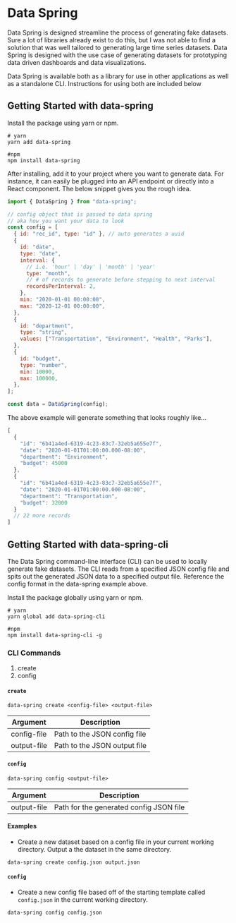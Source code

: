 # Data Spring

Data Spring is designed streamline the process of generating fake datasets. Sure a lot of libraries already exist to do this, but I was not able to find a solution that was well tailored to generating large time series datasets. Data Spring is designed with the use case of generating datasets for prototyping data driven dashboards and data visualizations.

Data Spring is available both as a library for use in other applications as well as a standalone CLI. Instructions for using both are included below

## Getting Started with data-spring

Install the package using yarn or npm.

```shell
# yarn
yarn add data-spring

#npm
npm install data-spring
```

After installing, add it to your project where you want to generate data. For instance, it can easily be plugged into an API endpoint or directly into a React component. The below snippet gives you the rough idea.

```js
import { DataSpring } from "data-spring";

// config object that is passed to data spring
// aka how you want your data to look
const config = [
  { id: "rec_id", type: "id" }, // auto generates a uuid
  {
    id: "date",
    type: "date",
    interval: {
      // i.e. 'hour' | 'day' | 'month' | 'year'
      type: "month",
      // # of records to generate before stepping to next interval
      recordsPerInterval: 2,
    },
    min: "2020-01-01 00:00:00",
    max: "2020-12-01 00:00:00",
  },
  {
    id: "department",
    type: "string",
    values: ["Transportation", "Environment", "Health", "Parks"],
  },
  {
    id: "budget",
    type: "number",
    min: 10000,
    max: 100000,
  },
];

const data = DataSpring(config);
```

The above example will generate something that looks roughly like...

```js
[
  {
    "id": "6b41a4ed-6319-4c23-83c7-32eb5a655e7f",
    "date": "2020-01-01T01:00:00.000-08:00",
    "department": "Environment",
    "budget": 45000
  },
  {
    "id": "6b41a4ed-6319-4c23-83c7-32eb5a655e7f",
    "date": "2020-01-01T01:00:00.000-08:00",
    "department": "Transportation",
    "budget": 32000
  }
  // 22 more records
]
```

## Getting Started with data-spring-cli

The Data Spring command-line interface (CLI) can be used to locally generate fake datasets. The CLI reads from a specified JSON config file and spits out the generated JSON data to a specified output file. Reference the config format in the data-spring example above.

Install the package globally using yarn or npm.

```shell
# yarn
yarn global add data-spring-cli

#npm
npm install data-spring-cli -g
```

### CLI Commands

1. create
2. config

#### `create`

```shell
data-spring create <config-file> <output-file>
```

| Argument    | Description                  |
| ----------- | ---------------------------- |
| config-file | Path to the JSON config file |
| output-file | Path to the JSON output file |

#### `config`

```shell
data-spring config <output-file>
```

| Argument    | Description                             |
| ----------- | --------------------------------------- |
| output-file | Path for the generated config JSON file |

#### Examples

- Create a new dataset based on a config file in your current working directory. Output a the dataset in the same directory.

```shell
data-spring create config.json output.json
```

#### `config`

- Create a new config file based off of the starting template called `config.json` in the current working directory.

```shell
data-spring config config.json
```
